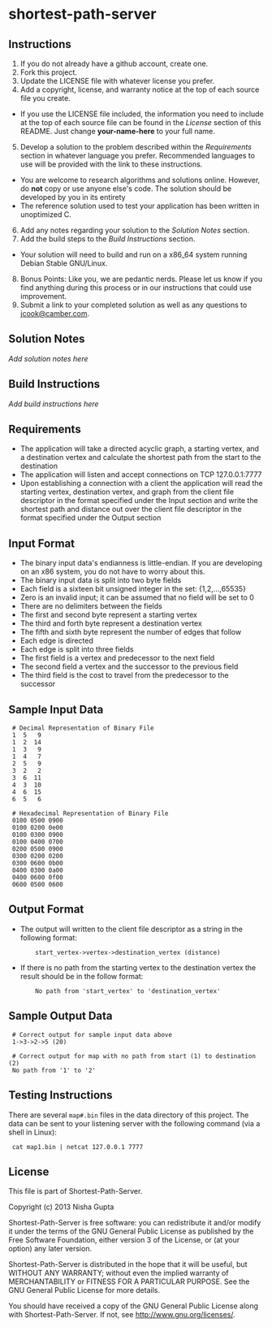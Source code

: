 shortest-path-server
====================

Instructions
------------

1. If you do not already have a github account, create one.
2. Fork this project.
3. Update the LICENSE file with whatever license you prefer.
4. Add a copyright, license, and warranty notice at the top of each source file
   you create.
 * If you use the LICENSE file included, the information you need to include at
   the top of each source file can be found in the *License* section of this
   README. Just change __your-name-here__ to your full name.
5. Develop a solution to the problem described within the *Requirements*
   section in whatever language you prefer. Recommended languages to use will
   be provided with the link to these instructions.
 * You are welcome to research algorithms and solutions online. However, do
   __not__ copy or use anyone else's code. The solution should be developed by
   you in its entirety
 * The reference solution used to test your application has been written in
   unoptimized C.
6. Add any notes regarding your solution to the *Solution Notes* section.
7. Add the build steps to the *Build Instructions* section.
 * Your solution will need to build and run on a x86\_64 system running Debian
   Stable GNU/Linux.
8. Bonus Points: Like you, we are pedantic nerds. Please let us know if you
   find anything during this process or in our instructions that could use
   improvement.
9. Submit a link to your completed solution as well as any questions to
   <jcook@camber.com>.


Solution Notes
--------------

*Add solution notes here*


Build Instructions
------------------

*Add build instructions here*


Requirements
------------
* The application will take a directed acyclic graph, a starting vertex, and a
  destination vertex and calculate the shortest path from the start to the
  destination
* The application will listen and accept connections on TCP 127.0.0.1:7777
* Upon establishing a connection with a client the application will read the
  starting vertex, destination vertex, and graph from the client file
  descriptor in the format specified under the Input section and write the
  shortest path and distance out over the client file descriptor in the format
  specified under the Output section


Input Format
------------

* The binary input data's endianness is little-endian. If you are developing on
  an x86 system, you do not have to worry about this.
* The binary input data is split into two byte fields
* Each field is a sixteen bit unsigned integer in the set: {1,2,...,65535}
 * Zero is an invalid input; it can be assumed that no field will be set to 0
* There are no delimiters between the fields
* The first and second byte represent a starting vertex
* The third and forth byte represent a destination vertex
* The fifth and sixth byte represent the number of edges that follow
* Each edge is directed
* Each edge is split into three fields
 * The first field is a vertex and predecessor to the next field
 * The second field a vertex and the successor to the previous field
 * The third field is the cost to travel from the predecessor to the successor


Sample Input Data
-----------------

     # Decimal Representation of Binary File
     1  5   9
     1  2  14
     1  3   9
     1  4   7
     2  5   9
     3  2   2
     3  6  11
     4  3  10
     4  6  15
     6  5   6

     # Hexadecimal Representation of Binary File
     0100 0500 0900
     0100 0200 0e00
     0100 0300 0900
     0100 0400 0700
     0200 0500 0900
     0300 0200 0200
     0300 0600 0b00
     0400 0300 0a00
     0400 0600 0f00
     0600 0500 0600


Output Format
-------------

* The output will written to the client file descriptor as a string in the
  following format:

          start_vertex->vertex->destination_vertex (distance)
* If there is no path from the starting vertex to the destination vertex the
  result should be in the follow format:

          No path from 'start_vertex' to 'destination_vertex'


Sample Output Data
------------------

     # Correct output for sample input data above
     1->3->2->5 (20)

     # Correct output for map with no path from start (1) to destination (2)
     No path from '1' to '2'


Testing Instructions
--------------------

There are several `map#.bin` files in the data directory of this project. The
data can be sent to your listening server with the following command (via a
shell in Linux):

     cat map1.bin | netcat 127.0.0.1 7777

License
-------

This file is part of Shortest-Path-Server.

Copyright (c) 2013 Nisha Gupta

Shortest-Path-Server is free software: you can redistribute it and/or modify it
under the terms of the GNU General Public License as published by the Free
Software Foundation, either version 3 of the License, or (at your option) any
later version.

Shortest-Path-Server is distributed in the hope that it will be useful, but
WITHOUT ANY WARRANTY; without even the implied warranty of MERCHANTABILITY or
FITNESS FOR A PARTICULAR PURPOSE.  See the GNU General Public License for more
details.

You should have received a copy of the GNU General Public License along with
Shortest-Path-Server.  If not, see <http://www.gnu.org/licenses/>.
